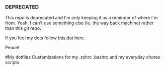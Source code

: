 ### DEPRECATED
This repo is deprecated and I'm only keeping it as a reminder of where I'm from.
Yeah, I can't use something else (ie. the way back machine) rather than this git repo.

If you feel my dots follow [this dot](https://github.com/maotora/dotfiles) here.

Peace!

#My dotfiles
Customizations for my .zshrc .bashrc and my everyday chores scripts
